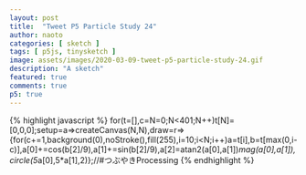 ```yaml
---
layout: post
title:  "Tweet P5 Particle Study 24"
author: naoto
categories: [ sketch ]
tags: [ p5js, tinysketch ]
image: assets/images/2020-03-09-tweet-p5-particle-study-24.gif
description: "A sketch"
featured: true
comments: true
p5: true
---
```


<div id = "p5sketch">
  <!-- p5 instance will be created here -->
</div>

{% highlight javascript %}
for(t=[],c=N=0;N<401;N++)t[N]=[0,0,0];setup=a=>createCanvas(N,N),draw=r=>{for(c+=1,background(0),noStroke(),fill(255),i=10;i<N;i++)a=t[i],b=t[max(0,i-c)],a[0]+=cos(b[2]/9),a[1]+=sin(b[2]/9),a[2]=atan2(a[0],a[1])*mag(a[0],a[1]),circle(5*a[0],5*a[1],2)};//#つぶやきProcessing
{% endhighlight %}

<script>
// Naoto Hieda
// https://creativecommons.org/licenses/by-sa/3.0/
for(t=[],c=N=0;N<401;N++)t[N]=[0,0,0];setup=a=>createCanvas(N,N).parent('p5sketch'),draw=r=>{for(c+=1,background(0),noStroke(),fill(255),i=10;i<N;i++)a=t[i],b=t[max(0,i-c)],a[0]+=cos(b[2]/9),a[1]+=sin(b[2]/9),a[2]=atan2(a[0],a[1])*mag(a[0],a[1]),circle(5*a[0],5*a[1],2)};//#つぶやきProcessing
</script>
